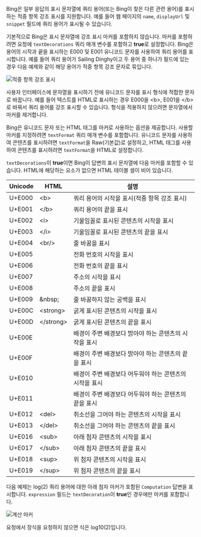 Bing은 일부 응답의 표시 문자열에 쿼리 용어(또는 Bing이 찾은 다른 관련 용어)를 표시하는 적중 항목 강조 표시를 지원합니다. 예를 들어 웹 페이지의 `name`, `displayUrl` 및 `snippet` 필드에 쿼리 용어가 표시될 수 있습니다.

기본적으로 Bing은 표시 문자열에 강조 표시 마커를 포함하지 않습니다. 마커를 포함하려면 요청에 `textDecorations` 쿼리 매개 변수를 포함하고 **true**로 설정합니다. Bing은 용어의 시작과 끝을 표시하는 E000 및 E001 유니코드 문자를 사용하여 쿼리 용어를 표시합니다. 예를 들어 쿼리 용어가 Sailing Dinghy이고 두 용어 중 하나가 필드에 있는 경우 다음 예제와 같이 해당 용어가 적중 항목 강조 문자로 묶입니다.  
  
![적중 항목 강조 표시](./media/cognitive-services-bing-hit-highlighting/bing-hit-highlighting.PNG) 

사용자 인터페이스에 문자열을 표시하기 전에 유니코드 문자를 표시 형식에 적합한 문자로 바꿉니다. 예를 들어 텍스트를 HTML로 표시하는 경우 E000을 <b\>, E001을 </b\>로 바꿔서 쿼리 용어를 강조 표시할 수 있습니다. 형식을 적용하지 않으려면 문자열에서 마커를 제거합니다. 

Bing은 유니코드 문자 또는 HTML 태그를 마커로 사용하는 옵션을 제공합니다. 사용할 마커를 지정하려면 `textFormat` 쿼리 매개 변수를 포함합니다. 유니코드 문자를 사용하여 콘텐츠를 표시하려면 `textFormat`을 Raw(기본값)로 설정하고, HTML 태그를 사용하여 콘텐츠를 표시하려면 `textFormat`을 HTML로 설정합니다. 
  
`textDecorations`이 **true**이면 Bing이 답변의 표시 문자열에 다음 마커를 포함할 수 있습니다. HTML에 해당하는 요소가 없으면 HTML 테이블 셀이 비어 있습니다.

|Unicode|HTML|설명
|-|-|-
|U+E000|\<b>|쿼리 용어의 시작을 표시(적중 항목 강조 표시)
|U+E001|\</b>|쿼리 용어의 끝을 표시
|U+E002|\<i>|기울임꼴로 표시된 콘텐츠의 시작을 표시 
|U+E003|\</i>|기울임꼴로 표시된 콘텐츠의 끝을 표시
|U+E004|\<br/>|줄 바꿈을 표시
|U+E005||전화 번호의 시작을 표시
|U+E006||전화 번호의 끝을 표시
|U+E007||주소의 시작을 표시
|U+E008||주소의 끝을 표시
|U+E009|\&nbsp;|줄 바꿈하지 않는 공백을 표시
|U+E00C|\<strong>|굵게 표시된 콘텐츠의 시작을 표시
|U+E00D|\</strong>|굵게 표시된 콘텐츠의 끝을 표시
|U+E00E||배경이 주변 배경보다 밝아야 하는 콘텐츠의 시작을 표시
|U+E00F||배경이 주변 배경보다 밝아야 하는 콘텐츠의 끝을 표시
|U+E010||배경이 주변 배경보다 어두워야 하는 콘텐츠의 시작을 표시
|U+E011||배경이 주변 배경보다 어두워야 하는 콘텐츠의 끝을 표시
|U+E012|\<del>|취소선을 그어야 하는 콘텐츠의 시작을 표시
|U+E013|\</del>|취소선을 그어야 하는 콘텐츠의 끝을 표시
|U+E016|\<sub>|아래 첨자 콘텐츠의 시작을 표시
|U+E017|\</sub>|아래 첨자 콘텐츠의 끝을 표시
|U+E018|\<sup>|위 첨자 콘텐츠의 시작을 표시
|U+E019|\</sup>|위 첨자 콘텐츠의 끝을 표시

다음 예제는 log(2) 쿼리 용어에 대한 아래 첨자 마커가 포함된 `Computation` 답변을 표시합니다. `expression` 필드는 `textDecoration`이 **true**인 경우에만 마커를 포함합니다.

![계산 마커](./media/cognitive-services-bing-hit-highlighting/bing-markers-computation.PNG) 

요청에서 장식을 요청하지 않으면 식은 log10(2)입니다. 
  
